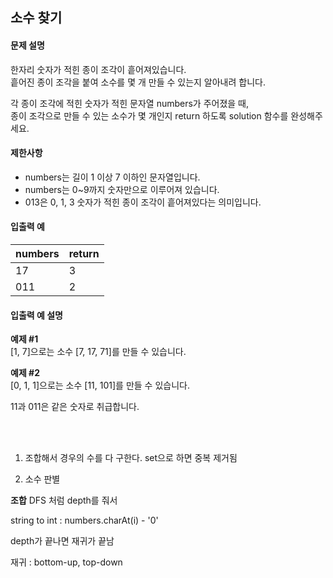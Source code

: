 ## 소수 찾기
#### 문제 설명
한자리 숫자가 적힌 종이 조각이 흩어져있습니다.  
흩어진 종이 조각을 붙여 소수를 몇 개 만들 수 있는지 알아내려 합니다.  

각 종이 조각에 적힌 숫자가 적힌 문자열 numbers가 주어졌을 때,  
종이 조각으로 만들 수 있는 소수가 몇 개인지 return 하도록 solution 함수를 완성해주세요.  

#### 제한사항
* numbers는 길이 1 이상 7 이하인 문자열입니다.  
* numbers는 0~9까지 숫자만으로 이루어져 있습니다.  
* 013은 0, 1, 3 숫자가 적힌 종이 조각이 흩어져있다는 의미입니다.  

#### 입출력 예
|  numbers	|return|
|---|---|
|17|	3|
|011	|2|

#### 입출력 예 설명
**예제 #1**  
[1, 7]으로는 소수 [7, 17, 71]를 만들 수 있습니다.

**예제 #2**  
[0, 1, 1]으로는 소수 [11, 101]를 만들 수 있습니다.

11과 011은 같은 숫자로 취급합니다.



<br><br>

1. 조합해서 경우의 수를 다 구한다.
    set으로 하면 중복 제거됨
   
2. 소수 판별

**조합**
DFS 처럼 depth를 줘서

string to int : numbers.charAt(i) - '0'

depth가 끝나면 재귀가 끝남

재귀 : bottom-up, top-down